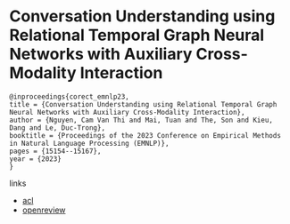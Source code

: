 # Conversation Understanding using Relational Temporal Graph Neural Networks with Auxiliary Cross-Modality Interaction

```
@inproceedings{corect_emnlp23,
title = {Conversation Understanding using Relational Temporal Graph Neural Networks with Auxiliary Cross-Modality Interaction},
author = {Nguyen, Cam Van Thi and Mai, Tuan and The, Son and Kieu, Dang and Le, Duc-Trong},
booktitle = {Proceedings of the 2023 Conference on Empirical Methods in Natural Language Processing (EMNLP)},
pages = {15154--15167},
year = {2023}
}
```

links
- [acl](https://aclanthology.org/2023.emnlp-main.937)
- [openreview](https://openreview.net/forum?id=2z9o8bMQNd)
